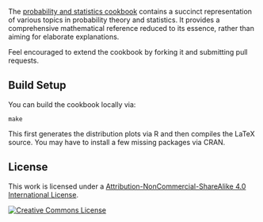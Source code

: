 The [probability and statistics cookbook][stat-cookbook] contains a succinct
representation of various topics in probability theory and statistics. It
provides a comprehensive mathematical reference reduced to its essence, rather
than aiming for elaborate explanations.

Feel encouraged to extend the cookbook by forking it and submitting pull
requests.

Build Setup
-----------

You can build the cookbook locally via:

    make

This first generates the distribution plots via R and then compiles the LaTeX source.
You may have to install a few missing packages via CRAN.

License
-------

This work is licensed under a [Attribution-NonCommercial-ShareAlike 4.0
International License][by-nc-sa].

[![Creative Commons License][by-nc-sa-img]][by-nc-sa]

[stat-cookbook]: http://statistics.zone
[by-nc-sa]: http://creativecommons.org/licenses/by-nc-sa/4.0/
[by-nc-sa-img]: http://i.creativecommons.org/l/by-nc-sa/4.0/88x31.png
